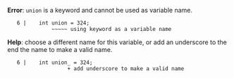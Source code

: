 **Error**: `union` is a keyword and cannot be used as variable name.

```
   6 |    int union = 324;
              ~~~~~ using keyword as a variable name
```


**Help**: choose a different name for this variable, or add an
underscore to the end the name to make a valid name.

```
   6 |    int union_ = 324;
                   + add underscore to make a valid name
```
